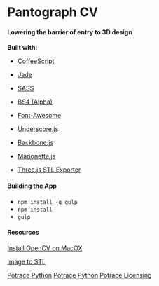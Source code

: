 # Pantograph CV
#### Lowering the barrier of entry to 3D design

**Built with:**

- [CoffeeScript](http://coffeescript.org/)

- [Jade](http://jade-lang.com/)

- [SASS](http://sass-lang.com/)

- [BS4 (Alpha)](http://v4-alpha.getbootstrap.com/)

- [Font-Awesome](http://fortawesome.github.io/Font-Awesome/icons/)

- [Underscore.js](http://underscorejs.org/)

- [Backbone.js](http://backbonejs.org/)

- [Marionette.js](http://marionettejs.com/)

- [Three.js STL Exporter](https://github.com/atnartur/three-STLexporter)


#### Building the App
- ```npm install -g gulp```
- ```npm install```
- ```gulp```


#### Resources
[Install OpenCV on MacOX](http://www.pyimagesearch.com/2016/12/19/install-opencv-3-on-macos-with-homebrew-the-easy-way/)

[Image to STL](http://aggregate.org/MAKE/TRACE2SCAD/)

[Potrace Python](https://pypi.python.org/pypi/pypotrace)
[Potrace Python](https://github.com/flupke/pypotrace)
[Potrace Licensing](http://www.icosasoft.ca/)
